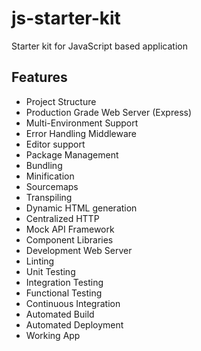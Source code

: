 # js-starter-kit

Starter kit for JavaScript based application

## Features

- Project Structure
- Production Grade Web Server (Express)
- Multi-Environment Support
- Error Handling Middleware
- Editor support
- Package Management
- Bundling
- Minification
- Sourcemaps
- Transpiling
- Dynamic HTML generation
- Centralized HTTP
- Mock API Framework
- Component Libraries
- Development Web Server
- Linting
- Unit Testing
- Integration Testing
- Functional Testing
- Continuous Integration
- Automated Build
- Automated Deployment
- Working App
